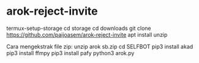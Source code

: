 # arok-reject-invite
termux-setup-storage
cd storage
cd downloads
git clone  https://github.com/paijoasem/arok-reject-invite
apt install unzip

Cara mengekstrak file zip:
unzip arok sb.zip
cd SELFBOT
pip3 install akad
pip3 install ffmpy
pip3 install pafy
python3 arok.py


